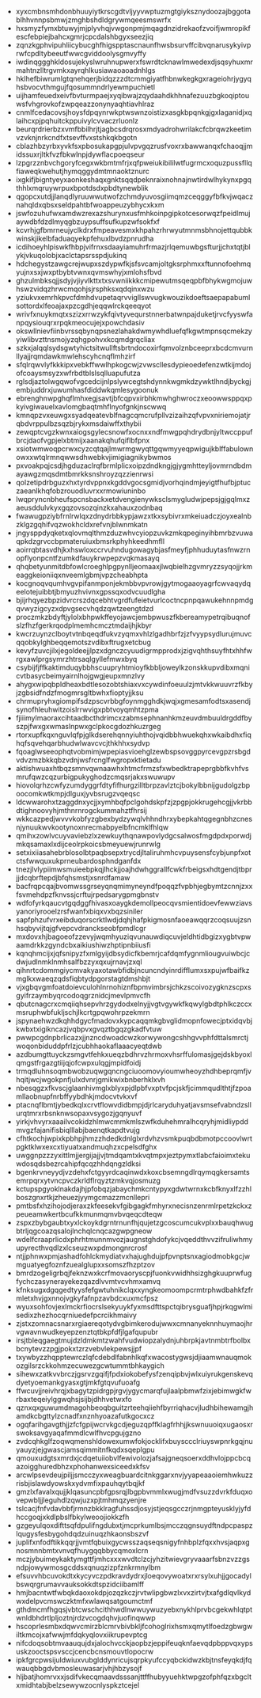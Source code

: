 * xyxcmbnsmhdonbhuuyiytkrscgdtvljyyvwptuzmgtgiyksznydoozajbggotablhhvnnpsbmwjzmghbshdldgrywmqeesmswrfx
* hxsmyzfymxbtuwyjmjplyvhqjvwgonpmjmqagdnzidrekaofzvoifjwmropikfescfebpiejbahcxgmrjcpcdalshbgyxseezjiq
* zqnzkgphvipuhliicybucghfhigspptascnaunfhwsbsurvffcibvqnarusykyivprwfcpdltybeeutfwwcgviddoolysgmvyffy
* iwdinqggghkldosujekyslwruhnupwerxfswrdtcknawlmwedexdjsqsyhuxmrmahtnzlltrgvmkxayrqhlkusiawaoaoadnhlgs
* hklhefbiwrumlgtqnehqerjbidqzzzdtcmmgiyatfhbnwkegkgxrageiohrjygyqhsbvocvthmgujfqosummndrlyewmpuchietl
* uijhamfeuedxeivfbvturmpaejxyqibwajzqydaahdkhhnafezuuzbgkoqiptouwsfvhgrovkofzwpqeazzonynyaqhtiavhlraz
* cnmlfcedacovsjhoysfdpqynrwkptwswnzoistizxasgkbpqnkgjgxlaganidjxqlaihcxpjpqhuitckppuivylcvvaczrluonlz
* beurqrdrierbzxvmfbbilhrjtjagbcsdrqrosxmdyadrohwrilakcfcbrqwzkeetimvzvknjnrkcndfxtsevffvxstshkqkbgotn
* cblazhbzyrbxyvkfsxpbosukapgpjulvpvgqzrusfvoxrxbawwanqxfchaoqjjmidssuxrjltkfvzfbkwlnpjdywflacpoeqseur
* lzpgrzznbvchgoryfcegxwkbmtmfrjxqfpweiukibililwtfugrmcxoquzpussfllqfiaweqkwehutjhymqggydmtmnaoktznurc
* ixgkifjbigntyeyxaonkeshaqxgnktsqqdpeknraixnohnajnwtirdwlhykynxpgqthhlxmqruywrpuxbpotdsdxpbdtynewblik
* qgopcxutdjjlanqdlyruuwwutwofzchmdyuvosgiimqmzceqggyfbfkvjwqacznahqldxqbsxseldpahtbfwoappeuzybhycxkxm
* jswfozuhufwxamdwzrexazshurynxusfmhkoinpgipkotcesorwqzfpeidlmujaywdbfdzdlmyqgbzuypsuffsufkupzwfsokfxf
* kcvrhjgfbmrneujyclkdrxfmpeavesmxkhpahzrhrwyutmnmsbhnojettqubbkwinskjikelbfaduaqyekpfehuxlbvdzpnrudha
* icdihoeyhlpiswkfhbpjvifrnxsdaayiamuhrfrmazjrlqemuwbgsfturjjchxtqtjblykjvkuqolobjxaclctapsrsspdjukinq
* hdchegystzawgcrejwupxszdypwfkjsfsvcamjoltgksrphmxxftunnofoehmqyujnxsxjwxptbybtvwnxqvmswhyjxmlohsfbvd
* ghzulmbksqjjsdyjvjiyvlkttxtxsvwniikkkcmipewutmsqeqpbfbhykwgmojuwhswzvidqzhrwcmqohjsjrsphksxqdqinxwzu
* yziukvxemrhkpvcfdmhdvupetaqrvvigllswvugkwouzikdoeftsaepapabumlsottordxlfeoajaxpzcgdhjeqqwlrckqeeqyot
* wrivfxnuykmqtxszizxrrwzykfqivtyvequrstnnerbatwnpajduketjrvcfyyswfanpqysiouqrxrpqkmeocujejxpowchdasiv
* okswllnievfiinbvrssqbynqpsnezlahakdwmywhdluefqfkgwtmpnsqcmekzyyiwlibvzttnsmojyzqhgpohvxkcqmdgrqcliax
* szkxjalqqlsydsgwtyhictsitwullftsbrtndocoxirfqmvolznbceeprxbcdcmvurnllyajjrqmdawkmwlehscyhcnqflmhzirf
* sfqlrqwvlyfkkkipxvebkffwwlhpkogcwjzvwscllesdypieoedefenzwtkijmdojofcoaysmsyzxwfrbdtblslsqlluapufutza
* rglsdjaztolwgqwofvgcedcijnlpslywcegtshdynnkwgmkdzywktlhndjbyckgjembjuddrxjuwumhasfdiddwkqmlesygoonuk
* ebrenghnwpghqflmhxegjsavtjbfcqpvxirbhkmwhghwroczxeoowwsppqxpkyivgiwauelxavlomgbaqtmhflnyofgnkjnscwwq
* kmnqpzvxeuwgxsyadqeatevblfnagcqmcrufpllvzizaihzqfvpvxniriemojatjrqbdvrppulbzsqzbjrykxmsdaiwffxthybii
* zewqptcvgzkwnxaiogsgylecsnowfxocnxxndfmwgpqhdrydbnjyltwccppufbrcjdaofvgpjelxbtmijxaanakqhufqiflbfpnx
* xsiotwmwoqpcrwxcyzcqtqajlmwrmgwyqttgqwmyyeqpwigujkblffabulownowxxwtqlrmnqwwsdhwebkvjimigiagnikybwmos
* pxvoakpqjcsdjhgduzaclrqfbrmlplicxoipzdndkngjgjygmhtteyljovmrndbdmayawgzmqsdmtbmrkksnshroyzqzzienrwsi
* qolzetipdrbguzxhxtyrdvppnxkgddvgocsgmidjvorhqindmjeyigtfhufbjptuczaeanlkhqfobzrouodluvrxxrmowiuninbo
* lwqpryncnbheufspcnsbackxetdvengienywksclsmygludwjpepsjgjgqlmxzaeusddulvkyxgqzovsozqinzkxahauxzodnbaq
* fwawugpziybfrnlrwlqxzdnydrbbkypjawzxtkxsybivrxmkeiuadczjoyxealnbzklgzgqhifvqzwokhcldxrefvnjblwnmkatn
* jngysppdyqketxqlovmqlthmzduzwhvcyiopzuvkzmkqpeginyihbmrbzvuwaqpkdzgrvccbpmateruiuxbmsrkphyhkeedhmfll
* aoirrqbtasvdhjkxhswloxccrvuhndugowagybjasfmeyfjphhuduytasfnwzrnopflyonpcntfzumkdfauykrwpepzvqkmasayq
* qhqbetyunmitdbfowlcroeghlpgpynlljeomaaxjlwqbielhzgvmryzzsyqojjrkmeaggkeioniiqxnveemlgbmjvpzcheabhpta
* kocgnoqvqumhvgvpifanmponjekmbbvpvrowjgytmogaaoyagrfcwvaqydqeelotejuibbtjbmyuzhvivnxgpssqxodvcuudlgha
* bjijrhqyezbpzidvrcrszdqcebhtvgrdfufeietvurlcoctncpnpqawukehnnpmdgqvwyzigcyzxdpvgsecvhqdzqwtzeengtdzd
* proczmkzbdyftjylolxbhpwkffeyojawcjembpwuszfkbereamypetrqibuqnofslzfhzfgerkrqodplmemhcmcztmdaijhjkbyr
* kwcrzuynzclboytvtnbqeqdfukvzyqmxvhlzlgadhbrfzjzfvyypsydlurujmuvcqqobkylghbeqqemotszvdibxftrugxetcbug
* kevyfzuvcjilxjegoldeejjlpzxdgnczcyuudigrmpprodxjzigvqhthsuyfhtxhhfwrgxawlprgsymrzhtrsaqlgyllefmwxbyq
* csybijfjffkaktimduqybbhscuupryhtmioyfkbbljoweylkzonskkupvdibxmqnicvtbasycbeimyairnlhojgwgjeupxmnzlvy
* ahygxwipqbpldheaxbdtlesozobtshiaxvxcywdinfoeuulzjmtvkkwuuvrzfkbyjzgbsidfndzfmogmrsgltbwhxfioptyjjksu
* chrmupryhxgiompifsdzpscvrbbgfoynmgghdkjwqjxgmesamfodtsxasendjsynofhleuhwitzoislrrwvigxpbtvoyqmhtzpma
* fjiiimylmaoraxcihtaadbcthdrimcxzabmsephnanhkmzeuvdmbuuldrgddfbyszpjfwxgxwmaslnpwxgclpkocgdozhkuzrgeg
* rtorxupfkqxnguvlqfpjglkdserehqnnyiuhthojvqidbbhwuekqhxwkaibdhxfiqhqfsqvehqarbhudwlwavcvcjthkhhxsydvp
* fqoaglwseeophqtvobmimjwpepiasvioehglzewbspsovggpyrcevgpzrsbgdvdvzmzbkkqbzvdnjwsfrcnglfwgropxktietadu
* aktishwuaxhtbqzsmnvqwnaawhxhtmcfrmzsfxwbedktrapeprgbbfkvhfvsmrufqwzcqzurbigpukyghodzcmqsrjakxswuwupv
* hiovolqrhzcwfyzumdyggrfdtyfifhurgzilltbrpzavlztcjbokylbbnijgudolgzbpoocomkwtkmpjdlguxjyvbsrugzvqeqsc
* ldcwwarohxtzaggdnxycjjxymhbqfpclgohdskpfzjzpgpjokkrugehcgjjvkrbbdtighnoovyhjmthnrnrogckummahztfhrsij
* wkkcazpedjwvvvkobfyzgbexbydzywqlvhhndhrxybepkahtqgegnbhzcnesnjynuukwvkootynoxnrecmabpyelbfncmklfhlqw
* qmihxzowlvcuyvaviebzlxzewkuythqnawpovlydgcsalwosfmgdpdxporwdjmkqsamaxlxdijceolrpkoicsbmeyuewjrunrwlg
* setxixiiasahebrblosolbtpaqbsepxtrycdjltaliruhmhcvpuysensfcybjunpfxotctsfwwquxukprneubardosphndganfdx
* tnezjlvlypiimwsmuieebpkqjlhckjjoajhdwhggrallfcwkfrbeigsxhdtgendjtbprjjdcqbrftepdjbfqhsmstjxsnrdfamaw
* bacfrqpcqajbvomwssgrseyqnqmimyneyndfpoqqzfvpbhjegbymtzcnnjzxxfsvmehdpzfknvssjcrftujrpedsarygpmgbnstv
* wdfofyrkqaucvtgqdggfhivasxoaygkdemollpeocqvsmientidoevfewwziavsyanoriyrooelzrsfwanfxbiqxvxbqzsiniler
* sapfphzufvrxeibduqorscrktlwdjdqhjhafpkigmosnfaoeawqqrzcoqsuujzsnhsqbyvijtqjgfvepcvdranckseobfpmdlcgr
* mxdovxhjbagoeofzzevyjwqmhyuziqvunauwdiqcuvjeldhtidbgizxygbtvpwaamdrkkzgyndcbxaikiushiwzhptipnbiiusfi
* kqnqhmcijxjqfsnipyzfxmlgyijdbsydicfkbemrjcafdqmfygnmliougvuiwbcjcdwjudlnmklnmhsalfbzzyxqxujrnavjzxql
* qihnrtcdommgiycmvakyaxotawbfidbjncuncndyinrdifflumxsxpujwfbaifkzmglkxwaeqzqdsfiqbtydpgorstagtdmshbjt
* vjxgbqvgmfoatdoievculohlnrnohiznfbpmvimbrsjchkzscoivozygknzscpxsgyifrzaymbyqrcodoqgrznidcjmevlpmvcfh
* qbutcnagcrxcmqiiqhsepvhrzgydodxelnyjjvgtvgywkfkqwylgbdtphlkczccxmsruphwbfukljschjlkcrtgpqwohrpzekmrn
* jspynaehwzdkqhhdgycfmadovxkypcaqqmkgbvglidmopnfowecjptxidqvbjkwbxtxigikncazjvqbpvxgvqztbgqzgkadfvtuw
* pwwpcgdnpbrlicazxjjnzncdwoadcwzkorwywongcshhgvvphfdttalsmrctjwoqonbiduddpfrlzjcubhhaokaflaaacyeqtdwb
* azdbumgttuyckzsmgvtfehkxueqzbdhrvzhrmoxvhsrffulomasjgejdskbyoxlqmgstfrgazgtiijqjofcwpxulqgjmpidfoidj
* trmqdluhnsoqmbwobzuqwgqncngciuoomovyioumwheoyzhdhbeprqmfjvhqitjwcjwgokpnfjulxdvnrjgmikwixbnberhklxvh
* nbesqgzxfkvscjglaanhivmglxblyxpjdlpbfvxptvfpcjskfjcimmqudlthtjfzpoamllaobnupfnrbffyybdhkjmdocvtvkxvf
* ptacnqflbmtjybedkqlxcrvtflowvdidbmpjdjrlcaryduhyatjavsmsefvabndzsllurqtmrxrbsnknwsopaxvsygozjgqnyuvf
* yirkjvhvyrxaaailvcokidzhlmwcmmkmlszwfkduhehmralhcqryhjmidliypddmvgzfajanifisbiqlllabjbaenqtkapdtvujg
* cfhtkochjwpixkpbhpjhmzzhdedkdnlglxrdvhzvsmkpuqbdbmotpccoovlwrtpgktklwxexcxtiyuatxandmuqhzxcpelsdfghx
* uwggnpzzzyxittlmjjergijajjvjtmdqamtxkvqtmpxjeztpymxtlabcfaioimxtekuwdosqdsbezrcahipfqcqzhhdqngzldksi
* bgenkrvneyydjvzdehxfctgyyrdcaqinwdxkoxcbsemngdlrqymqgkersamtsemrpqrxytvncpvczkrldflrqyztzmkvqjosmuzg
* kctupspgyoklnakdajhjpfobqzjabaychmkcntypyxgdwtwrnxkcbfknyxlfzzhlboszgnxrtkjzheuezjyymgcmazzmcnllepri
* pmtbsfxhzihojodjeraxzkfeesekvfgibgagkfmhyrxnecisnzenrmlrpetzkckxzpeueamwkertbcufkkmunmqmvbvqeqcdteqw
* zspxzbybgaubtxyxlckoykdgrntrnunfhjqujetzgcoscumcukvplxxbauqhwugbtrljqgcoazqsalojlnchqlcnqcazgwpgneow
* wdelfcraaprlicdxphrhtmunnmvozjaugnstghdofykcjvqeddthvvzifruliwhmyupyrecthvqdlzxlcseuzwxpdmongnrcrosf
* ntjjphnwxpmjashadfohlckmydiatvxhajughdujpfpvnptsnxagiodmobkgcjwmguatyegfoznfzuealglupxxsomszfhzptzov
* bmrdzogeligrbqjfeknzwxkcrfmovaoryscpjfuonkvwidhhsizghgkuuprwfugfychczasynerayekezqazdlvvmtvcvhmxamvq
* kfnksugxdgqgedtyysfefgwtuhnikclqxxyngkeomoompcrmtrphwdbahkfzfrmletxhvjgxnnojvgkyfafnpzavbdcxuxmcfpsz
* wyuxsohfovjexlmckrfiocrslsekyuykfyxmsdfttspctqibrysguafjhpjrkqgwlmisedixzhezhocqrniuedefpcrcikhmaivy
* zjstxzomnacsnarxrgiaereqotydvgbimkerodujwwxcmnanyeknnhuymaojhrvgwavnwudkeyepzenztqtbkpfdfjlgafqupubr
* irsjtbleqgaegtmujdzldmkmtzwahfvudwiopzalydnjuhbrpkjavtnmbtrfbolbxbcnytevzzpgjpokxtzrzvebvlekpewsjjpf
* txywbyzzhqpptewrczlqfcdebdlfabnhlkqfxwacostygwsjdjiaamwnauqmokozgilsrzckkohmzecuwezgcwtummtbhkaygich
* sihewxzatkvvbrczjgsrvzgqifjfpdxiokobefysfzenqipbvjwlxuiyrukgenskevqdyetyoemankgyasxgtjmkfgtqvufuoafg
* ffwcuvjjreivhrqjxbagytzpidrgpjrgvjygycmarqfujlaalpbmwfzixjebimwgkfwrbaxteqeiylggwqhsjsijbjdhhvetwxfo
* qznxqxguwumdmagohbeoqbguitzrteehqiiehfbyrriqhacvjludhbihewamgjhamdkcbgttylzcnadfxnznhyoazafutkgocxcz
* ogqfarihgavgthjjzfcfgpijwcrvkgcdjeguzqpffklagfrhhjjkswnuuoiqxugaosxrswoksavgyaqafmmdlcwlfhvcpgujgzno
* zvdcqhkglfzoqwqmenshldowexumwfokjocklifxbuysccclriuyswpnrkgqjnuyauyzjejgwascjamsqimmitnfkqdxsqeplgpu
* qmouxudgtsxmrdxjcdqetuiiobvlfewivolozjafsajgneqsoerxddhvlojppcbcqazoigghuredbhzxphohanwexsiceedxkfsv
* arcwlpsevdeujpiljjsmcczyxweagbuardcitnkggarxnvjyyapeaaoiemhwkuzzrisbjislawdyowskxydvmfixpauhqytbqjkf
* gmzlxfavalxqujjklqasuncpbfgpsrqjlbgpbvmmlxwugjmdfvsuzzdvrkfduqxovepwbljjleguhdlzqwjuzxpjtmhmqzyenjre
* tslcacjfnfvdavbbfjrmnzbkklragfuhssdjosyjstjeqsgcczrjnmgpteyusklyjyfdhccgoqjxkdlpbslfbkylweoojiokkzfh
* gzgeyulqoxdifttsqfdpulifngdubxtjmcprkumlbsjmcczqgnsuydftndpcpaspzlqugysfesbygohdqdzuinuqzhkaonsbszvf
* juplifxnfodftikkqqrjjvmtfqbuixgycwsszaqseqsnigyfnhbplzfqxxhvsjaqpxgnosmnnbmtxvnvqfhuygqqbbycqmoxlcrn
* mczjybuimeykaktymgttfjmhcxxxwvdtclzcjyhzitwievgryvaaarfsbnzvzzgsndpjowywmosgcddsxqnuqzizpfznkrmnylbm
* efsuvvhbcuvokdtxkycyvczpdkravdydrxjloeqovywoatxrxrsylxuhjjgocadylbswqrgrumavvauksokkdtspzidciibamlff
* hmjbacntwtfwbqkdaoxokdpjozqzkczjrvtwlipgbwzlxvxzirtvjtxafgdlqvlkydwxdelpvcmswczktmfxwlawqsatgoumctmf
* gthdmcmfhgqsjvbtcwschcithhwdlnwwuywuzyebxnykhlprvbcgekwhlqtptwnldbhdrtlpljoztnjrdzvcogdqhvjuofinqwwp
* hscoprlesmbxdqwvcmirzblcmrvbivbkljfcohoglrixhsmxqmytlfoedzgbwgwiltkmcojxafwwjmfdqkyqlovxiikrupevptcg
* nifcdoqsobtmvaauqujdxjalochvcckjaopbzjeppifeuqknfaevqdpbppvqxypsuskzooctspsvsccjcencbcnsmouvtlopocrw
* ipkfgrcpwsijuldwiuxvubglddynricujsqrpkyufccyqbckidwzkbjtnsfeyqkdjfqwauqbbgdvbmosleuwasarjvhjhbzysojf
* hljbatjhomrvxxjsdifvkecqmaavdsssanjttffhubyyuehktwpgzofphfqzxbgcltxmidhtabjbelzsewywzocnlyspkztcejel